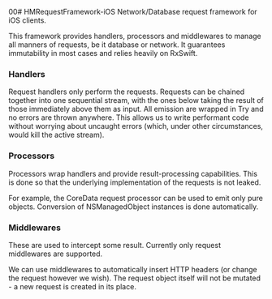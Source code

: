 00# HMRequestFramework-iOS
Network/Database request framework for iOS clients.

This framework provides handlers, processors and middlewares to manage all manners of requests, be it database or network. It guarantees immutability in most cases and relies heavily on RxSwift.

### Handlers ###

Request handlers only perform the requests. Requests can be chained together into one sequential stream, with the ones below taking the result
of those immediately above them as input. All emission are wrapped in Try<Val> and no errors are thrown anywhere. This allows us to write performant code without worrying about uncaught errors (which, under other circumstances, would kill the active stream).

### Processors ###

Processors wrap handlers and provide result-processing capabilities. This is done so that the underlying implementation of the requests is not leaked.

For example, the CoreData request processor can be used to emit only pure objects. Conversion of NSManagedObject instances is done automatically.

### Middlewares ###

These are used to intercept some result. Currently only request middlewares are supported.

We can use middlewares to automatically insert HTTP headers (or change the request however we wish). The request object itself will not be mutated - a new request is created in its place.
